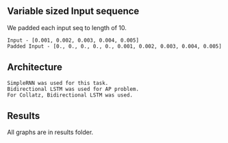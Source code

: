 ## Variable sized Input sequence
We padded each input seq to length of 10.

	Input - [0.001, 0.002, 0.003, 0.004, 0.005]
	Padded Input - [0., 0., 0., 0., 0., 0.001, 0.002, 0.003, 0.004, 0.005]

##  Architecture

	SimpleRNN was used for this task.
	Bidirectional LSTM was used for AP problem.
	For Collatz, Bidirectional LSTM was used.

## Results

All graphs are in results folder.
